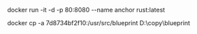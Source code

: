 docker run -it -d -p 80:8080 --name anchor rust:latest

docker cp -a 7d8734bf2f10:/usr/src/blueprint D:\copy\blueprint

